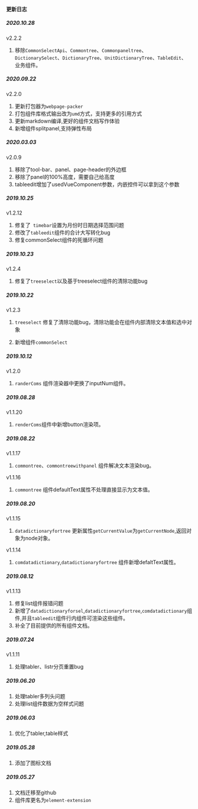 <!--
 * @Description: 未描述
 * @Author: danielmlc
 * @Date: 2019-08-22 11:35:09
 * @LastEditTime: 2020-03-03 10:00:49
 -->
#### 更新日志

##### 2020.10.28

v2.2.2

1.  移除`CommonSelectApi`、`Commontree`、`Commonpaneltree`、`DictionarySelect`、`DictionaryTree`、`UnitDictionaryTree`、`TableEdit`、 业务组件。


##### 2020.09.22

v2.2.0

1.  更新打包器为`webpage-packer`
2.  打包组件库格式输出改为`umd`方式，支持更多的引用方式
3.  更新markdown编译,更好的组件文档写作体验
4.  新增组件splitpanel,支持弹性布局

##### 2020.03.03

v2.0.9
1.  移除了tool-bar、panel、page-header的外边框
2.  移除了panel的100%高度，需要自己给高度
3.  tableedit增加了usedVueComponent参数，内嵌控件可以拿到这个参数

##### 2019.10.25

v1.2.12
1.  修复了` timebar`设置为月份时日期选择范围问题
2.  修改了`tableedit`组件的合计大写转化bug
3.  修复commonSelect组件的死循环问题


##### 2019.10.23

v1.2.4
1.  修复了`treeselect`以及基于treeselect组件的清除功能bug

##### 2019.10.22

v1.2.3
1. `treeselect` 修复了清除功能bug，清除功能会在组件内部清除文本值和选中对象

2. 新增组件`commonSelect`

##### 2019.10.12

v1.2.0
1. `randerComs` 组件渲染器中更换了inputNum组件。

##### 2019.08.28

v1.1.20
1. `renderComs`组件中新增button渲染项。


##### 2019.08.22
v1.1.17
1. `commontree`、`commontreewithpanel` 组件解决文本渲染bug。


v1.1.16
1. `commontree` 组件defaultText属性不处理直接显示为文本值。



##### 2019.08.20

v1.1.15
1. `datadictionaryfortree` 更新属性`getCurrentValue`为`getCurrentNode`,返回对象为node对象。

v1.1.14
1. `comdatadictionary`,`datadictionaryfortree` 组件新增defaltText属性。

##### 2019.08.12
v1.1.13
1. 修复list组件报错问题
2. 新增了`datadictionaryforsel`,`datadictionaryfortree`,`comdatadictionary`组件,并且`tableedit`组件行内组件可渲染这些组件。
3. 补全了目前提供的所有组件文档。

##### 2019.07.24
v1.1.11
1. 处理tabler、listr分页重置bug

##### 2019.06.20

1. 处理tabler多列头问题
2. 处理list组件数据为空样式问题

##### 2019.06.03

1. 优化了tabler,table样式

##### 2019.05.28

1. 添加了图标文档

##### 2019.05.27

1. 文档迁移至github
2. 组件库更名为`element-extension`





